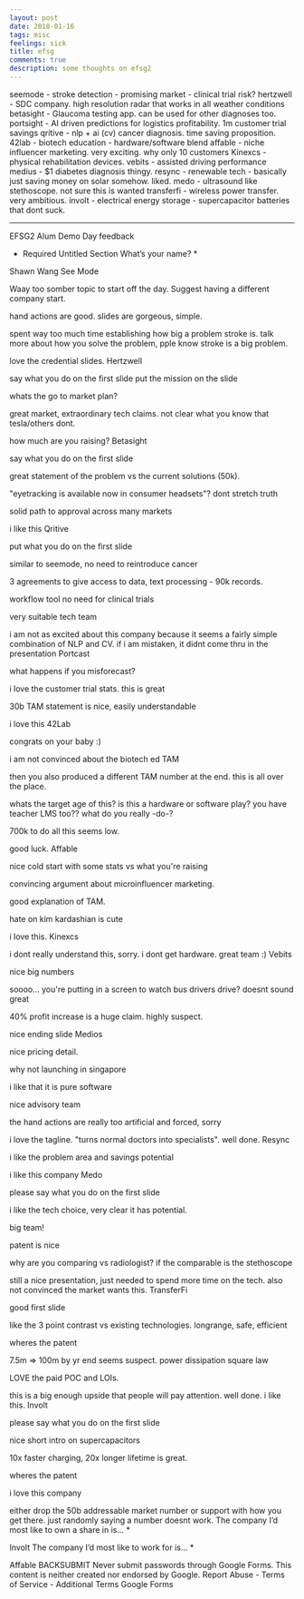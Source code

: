 ```yaml
---
layout: post
date: 2018-01-16
tags: misc
feelings: sick
title: efsg
comments: true
description: some thoughts on efsg2
---
```


seemode - stroke detection - promising market - clinical trial risk?
hertzwell - SDC company. high resolution radar that works in all weather conditions
betasight - Glaucoma testing app. can be used for other diagnoses too.
portsight - AI driven predictions for logistics profitability. 1m customer trial savings
qritive - nlp + ai (cv) cancer diagnosis. time saving proposition. 
42lab - biotech education - hardware/software blend
affable - niche influencer marketing. very exciting. why only 10 customers
Kinexcs - physical rehabilitation devices.
vebits - assisted driving performance
medius - $1 diabetes diagnosis thingy. 
resync - renewable tech - basically just saving money on solar somehow. liked.
medo - ultrasound like stethoscope. not sure this is wanted
transferfi - wireless power transfer. very ambitious.
involt - electrical energy storage - supercapacitor batteries that dont suck.


---


EFSG2 Alum Demo Day feedback
* Required
Untitled Section
What’s your name? *

Shawn Wang
See Mode

Waay too somber topic to start off the day. Suggest having a different company start.

hand actions are good. slides are gorgeous, simple.

spent way too much time establishing how big a problem stroke is. talk more about how you solve the problem, pple know stroke is a big problem.

love the credential slides.
Hertzwell

say what you do on the first slide
put the mission on the slide

whats the go to market plan?

great market, extraordinary tech claims. not clear what you know that tesla/others dont.

how much are you raising?
Betasight

say what you do on the first slide

great statement of the problem vs the current solutions (50k).

"eyetracking is available now in consumer headsets"? dont stretch truth

solid path to approval across many markets

i like this
Qritive

put what you do on the first slide

similar to seemode, no need to reintroduce cancer

3 agreements to give access to data, text processing - 90k records.

workflow tool no need for clinical trials

very suitable tech team

i am not as excited about this company because it seems a fairly simple combination of NLP and CV. if i am mistaken, it didnt come thru in the presentation
Portcast

what happens if you misforecast?

i love the customer trial stats. this is great

30b TAM statement is nice, easily understandable

i love this
42Lab

congrats on your baby :)

i am not convinced about the biotech ed TAM

then you also produced a different TAM number at the end. this is all over the place.

whats the target age of this? is this a hardware or software play? you have teacher LMS too?? what do you really -do-?

700k to do all this seems low.

good luck.
Affable

nice cold start with some stats vs what you're raising

convincing argument about microinfluencer marketing.

good explanation of TAM.

hate on kim kardashian is cute

i love this.
Kinexcs

i dont really understand this, sorry. i dont get hardware. great team :)
Vebits

nice big numbers

soooo... you're putting in a screen to watch bus drivers drive? doesnt sound great

40% profit increase is a huge claim. highly suspect.

nice ending slide
Medios

nice pricing detail.

why not launching in singapore

i like that it is pure software

nice advisory team

the hand actions are really too artificial and forced, sorry

i love the tagline. "turns normal doctors into specialists". well done.
Resync

i like the problem area and savings potential

i like this company
Medo

please say what you do on the first slide

i like the tech choice, very clear it has potential. 

big team!

patent is nice

why are you comparing vs radiologist? if the comparable is the stethoscope

still a nice presentation, just needed to spend more time on the tech. also not convinced the market wants this.
TransferFi

good first slide

like the 3 point contrast vs existing technologies. longrange, safe, efficient

wheres the patent

7.5m => 100m by yr end seems suspect. power dissipation square law

LOVE the paid POC and LOIs.

this is a big enough upside that people will pay attention. well done. i like this.
Involt

please say what you do on the first slide

nice short intro on supercapacitors

10x faster charging, 20x longer lifetime is great.

wheres the patent

i love this company

either drop the 50b addressable market number or support with how you get there. just randomly saying a number doesnt work.
The company I’d most like to own a share in is... *

Involt
The company I’d most like to work for is... *

Affable
BACKSUBMIT
Never submit passwords through Google Forms.
This content is neither created nor endorsed by Google. Report Abuse - Terms of Service - Additional Terms
Google Forms
